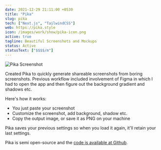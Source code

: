 ```yaml
---
date: 2021-12-29 21:11:00 +0530
title: "Pika"
slug: pika
tech: ["Next.js", "TailwindCSS"]
web: https://pika.style
icon: /images/work/show/pika-icon.png
active: true
tagline: Beautiful Screenshots and Mockups
status: Active
statusText: ["$$$$/m"]
---
```


![Pika Screenshot](/images/work/show/pika-preview.png)

Created Pika to quickly generate shareable screenshots
from boring screenshots. Previous workflow included
involvement of Figma in which I had to open the app
and then figure out the background gradient and shadows etc.

Here's how it works:

- You just paste your screenshot
- Customize the screenshot, add background, shadow etc.
- Copy the output image, or save it as PNG on your machine

Pika saves your previous settings so when you load it again,
it'll retain your last settings.

Pika is semi open-source and
the [code is available at Github](http://github.com/rishimohan/pika).
